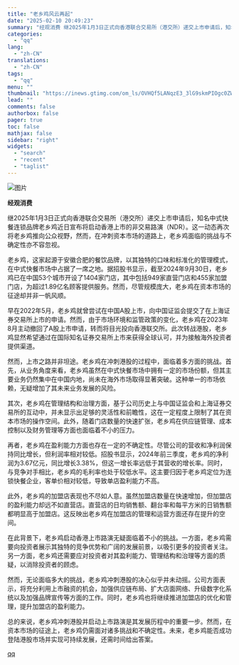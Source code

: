 ```yaml
---
title: "老乡鸡风云再起"
date: "2025-02-10 20:49:23"
summary: "经观消费 继2025年1月3日正式向香港联合交易所（港交所）递交上市申请后，知名中式快餐连锁品牌老乡..."
categories:
  - "qq"
lang:
  - "zh-CN"
translations:
  - "zh-CN"
tags:
  - "qq"
menu: ""
thumbnail: "https://inews.gtimg.com/om_ls/OVHQf5LANqzE3_3lG9skmPIOgc0ZWFHVvbEnhJGSmupMwAA_640360/0"
lead: ""
comments: false
authorbox: false
pager: true
toc: false
mathjax: false
sidebar: "right"
widgets:
  - "search"
  - "recent"
  - "taglist"
---
```


![图片](https://inews.gtimg.com/om_bt/OI9cTVyTy_0gfGiu059lelJb3spwuSaUZzok89U16IBk4AA/641)

**经观消费** 

继2025年1月3日正式向香港联合交易所（港交所）递交上市申请后，知名中式快餐连锁品牌老乡鸡近日宣布将启动香港上市的非交易路演（NDR）。这一动态再次将老乡鸡推向公众视野，然而，在冲刺资本市场的道路上，老乡鸡面临的挑战与不确定性亦不容忽视。

老乡鸡，这家起源于安徽合肥的餐饮品牌，以其独特的口味和标准化的管理模式，在中式快餐市场中占据了一席之地。据招股书显示，截至2024年9月30日，老乡鸡已在中国53个城市开设了1404家门店，其中包括949家直营门店和455家加盟门店，为超过1.89亿名顾客提供服务。然而，尽管规模庞大，老乡鸡在资本市场的征途却并非一帆风顺。

早在2022年5月，老乡鸡就曾尝试在中国A股上市，向中国证监会提交了在上海证券交易所上市的申请。然而，由于市场环境和监管政策的变化，老乡鸡在2023年8月主动撤回了A股上市申请，转而将目光投向香港联交所。此次转战港股，老乡鸡显然希望通过在国际知名证券交易所上市来获得全球认可，并为接触海外投资者提供渠道。

然而，上市之路并非坦途。老乡鸡在冲刺港股的过程中，面临着多方面的挑战。首先，从业务角度来看，老乡鸡虽然在中式快餐市场中拥有一定的市场份额，但其主要业务仍然集中在中国内地，尚未在海外市场取得显著突破。这种单一的市场依赖，无疑增加了其未来业务发展的风险。

其次，老乡鸡在管理结构和治理方面，基于公司历史上与中国证监会和上海证券交易所的互动中，并未显示出足够的灵活性和前瞻性，这在一定程度上限制了其在资本市场的操作空间。此外，随着门店数量的快速扩张，老乡鸡在供应链管理、成本控制以及财务管理等方面也面临着不小的压力。

再者，老乡鸡在盈利能力方面也存在一定的不确定性。尽管公司的营收和净利润保持同比增长，但利润率相对较低。招股书显示，2024年前三季度，老乡鸡的净利润为3.67亿元，同比增长3.38%，但这一增长率远低于其营收的增长率。同时，与竞争对手相比，老乡鸡的毛利率也处于较低水平。这主要归因于老乡鸡定位为连锁快餐企业，客单价相对较低，导致单店盈利能力不高。

此外，老乡鸡的加盟店表现也不尽如人意。虽然加盟店数量在快速增加，但加盟店的盈利能力却远不如直营店。直营店的日均销售额、翻台率和每平方米的日销售额都明显高于加盟店。这反映出老乡鸡在加盟店的管理和运营方面还存在提升的空间。

在此背景下，老乡鸡启动香港上市路演无疑面临着不小的挑战。一方面，老乡鸡需要向投资者展示其独特的竞争优势和广阔的发展前景，以吸引更多的投资者关注。另一方面，老乡鸡还需要应对投资者对其盈利能力、管理结构和治理等方面的质疑，以消除投资者的顾虑。

然而，无论面临多大的挑战，老乡鸡冲刺港股的决心似乎并未动摇。公司方面表示，将充分利用上市融资的机会，加强供应链布局、扩大店面网络、升级数字化系统以及加强品牌宣传等方面的工作。同时，老乡鸡也将继续推进加盟店的优化和管理，提升加盟店的盈利能力。

总的来说，老乡鸡冲刺港股并启动上市路演是其发展历程中的重要一步。然而，在资本市场的征途上，老乡鸡仍需面对诸多挑战和不确定性。未来，老乡鸡能否成功登陆港股市场并实现可持续发展，还需时间给出答案。

[qq](https://new.qq.com/rain/a/20250210A087S100)
